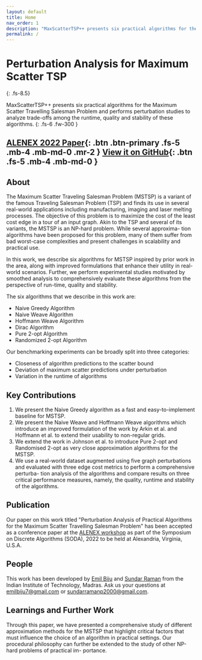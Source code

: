 ```yaml
---
layout: default
title: Home
nav_order: 1
description: "MaxScatterTSP++ presents six practical algorithms for the Maximum Scatter Travelling Salesman Problem and performs perturbation studies to analyze trade-offs among the runtime, quality and stability of these algorithms."
permalink: /
---
```


# Perturbation Analysis for Maximum Scatter TSP
{: .fs-8.5}

MaxScatterTSP++ presents six practical algorithms for the Maximum Scatter Travelling Salesman Problem and performs perturbation studies to analyze trade-offs among the runtime, quality and stability of these algorithms.
{: .fs-6 .fw-300 }

[ALENEX 2022 Paper](https://www.aclweb.org/anthology/2020.coling-main.87/){: .btn .btn-primary .fs-5 .mb-4 .mb-md-0 .mr-2 } [View it on GitHub](https://github.com/emilbiju/MaxScatterTSP){: .btn .fs-5 .mb-4 .mb-md-0 }
---

## About

The Maximum Scatter Traveling Salesman Problem (MSTSP) is a variant of the famous Traveling Salesman Problem (TSP) and finds its use in several real-world applications including manufacturing, imaging and laser melting processes. The objective of this problem is to maximize the cost of the least cost edge in a tour of an input graph. Akin to the TSP and several of its variants, the MSTSP is an NP-hard problem. While several approxima- tion algorithms have been proposed for this problem, many of them suffer from bad worst-case complexities and present challenges in scalability and practical use.

In this work, we describe six algorithms for MSTSP inspired by prior work in the area, along with improved formulations that enhance their utility in real-world scenarios. Further, we perform experimental studies motivated by smoothed analysis to comprehensively evaluate these algorithms from the perspective of run-time, quality and stability.

The six algorithms that we describe in this work are:

- Naive Greedy Algorithm
- Naive Weave Algorithm
- Hoffmann Weave Algorithm
- Dirac Algorithm
- Pure 2-opt Algorithm
- Randomized 2-opt Algorithm


Our benchmarking experiments can be broadly split into three categories:
- Closeness of algorithm predictions to the scatter bound
- Deviation of maximum scatter predictions under perturbation
- Variation in the runtime of algorithms

<!-- <p align="center">
   <img src="assets/images/gesture_sample.jpg" width=400 height=400>
</p> -->

## Key Contributions

1. We present the Naive Greedy algorithm as a fast and easy-to-implement baseline for MSTSP.
2. We present the Naive Weave and Hoffmann Weave algorithms which introduce an improved formulation of the work by Arkin et al. and Hoffmann et al. to extend their usability to non-regular grids.
3. We extend the work in Johnson et al. to introduce Pure 2-opt and Randomised 2-opt as very close approximation algorithms for the MSTSP.
4. We use a real-world dataset augmented using five graph perturbations and evaluated with three edge cost metrics to perform a comprehensive perturba- tion analysis of the algorithms and compare results on three critical performance measures, namely, the quality, runtime and stability of the algorithms.

## Publication
Our paper on this work titled "Perturbation Analysis of Practical Algorithms for the Maximum Scatter Travelling Salesman Problem" has been accepted as a conference paper at the [ALENEX workshop](https://www.siam.org/conferences/cm/conference/alenex22) as part of the Symposium on Discrete Algorithms (SODA), 2022 to be held at Alexandria, Virginia, U.S.A.
<!-- You could also refer to our [presentation poster](https://emilbiju.github.io/indic-swipe/assets/IndicSwipe-Poster.pdf). -->

<!-- <p align="center">
   <a href="https://emilbiju.github.io/indic-swipe/assets/IndicSwipe-Poster.pdf">
   <embed src="assets/IndicSwipe-Poster.pdf" type="application/pdf" width=800 height=500 />
   </a>
</p> -->

## People

This work has been developed by [Emil Biju](https://in.linkedin.com/in/emilbiju) and [Sundar Raman](https://in.linkedin.com/in/sundar2000) from the Indian Institute of Technology, Madras. Ask us your questions at [emilbiju7@gmail.com](mailto:emilbiju7@gmail.com) or [sundarramanp2000@gmail.com](mailto:sundarramanp2000@gmail.com).

<!-- ## Citation
If you are referring to our work, please cite it as follows:

    @inproceedings{biju-etal-2020-joint,
    title = "Joint Transformer/{RNN} Architecture for Gesture Typing in Indic Languages",
    author = "Biju, Emil  and
      Sriram, Anirudh  and
      Khapra, Mitesh M.  and
      Kumar, Pratyush",
    booktitle = "Proceedings of the 28th International Conference on Computational Linguistics",
    month = dec,
    year = "2020",
    address = "Barcelona, Spain (Online)",
    publisher = "International Committee on Computational Linguistics",
    url = "https://www.aclweb.org/anthology/2020.coling-main.87",
    pages = "999--1010"} -->

## Learnings and Further Work
Through this paper, we have presented a comprehensive study of different approximation methods for the MSTSP that highlight critical factors that must influence the choice of an algorithm in practical settings. Our procedural philosophy can further be extended to the study of other NP-hard problems of practical im- portance.

<script type="text/javascript" src="//rf.revolvermaps.com/0/0/6.js?i=5mg2ififv86&amp;m=7&amp;c=e63100&amp;cr1=ffffff&amp;f=arial&amp;l=0&amp;bv=90&amp;lx=-420&amp;ly=420&amp;hi=20&amp;he=7&amp;hc=a8ddff&amp;rs=80" async="async"></script>
